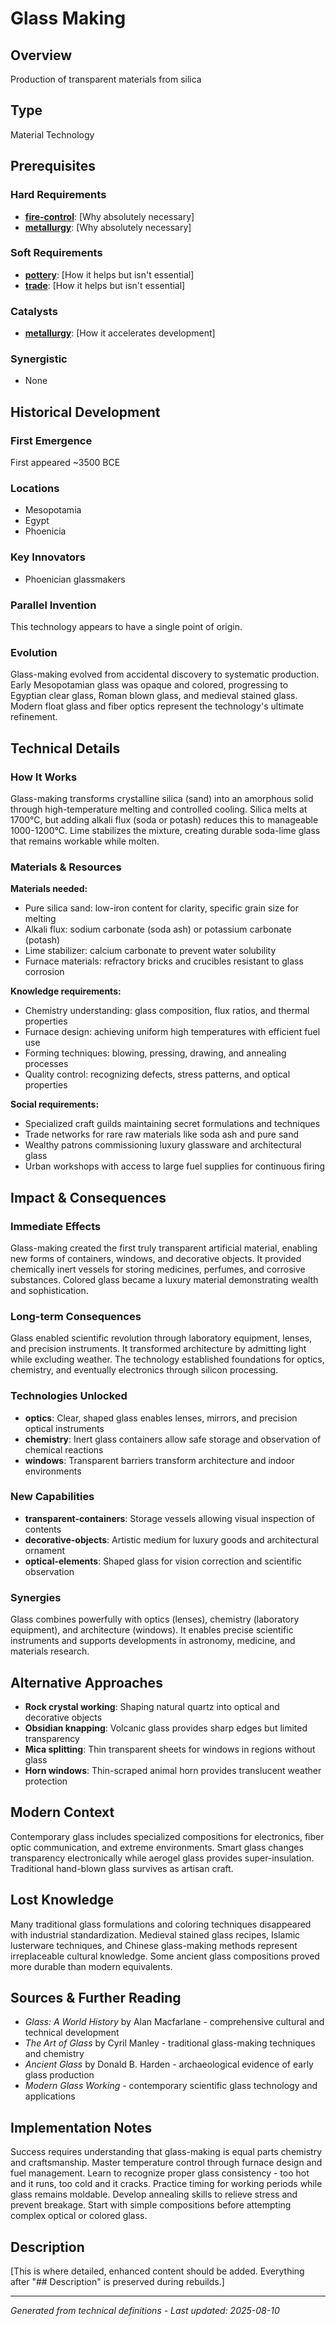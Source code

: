 # Glass Making

## Overview
Production of transparent materials from silica

## Type
Material Technology

## Prerequisites

### Hard Requirements
- **[fire-control](../fire-control/README.md)**: [Why absolutely necessary]
- **[metallurgy](../metallurgy/README.md)**: [Why absolutely necessary]

### Soft Requirements
- **[pottery](../pottery/README.md)**: [How it helps but isn't essential]
- **[trade](../trade/README.md)**: [How it helps but isn't essential]

### Catalysts
- **[metallurgy](../metallurgy/README.md)**: [How it accelerates development]

### Synergistic
- None

## Historical Development

### First Emergence
First appeared ~3500 BCE

### Locations
- Mesopotamia
- Egypt
- Phoenicia

### Key Innovators
- Phoenician glassmakers

### Parallel Invention
This technology appears to have a single point of origin.

### Evolution
Glass-making evolved from accidental discovery to systematic production. Early Mesopotamian glass was opaque and colored, progressing to Egyptian clear glass, Roman blown glass, and medieval stained glass. Modern float glass and fiber optics represent the technology's ultimate refinement.

## Technical Details

### How It Works
Glass-making transforms crystalline silica (sand) into an amorphous solid through high-temperature melting and controlled cooling. Silica melts at 1700°C, but adding alkali flux (soda or potash) reduces this to manageable 1000-1200°C. Lime stabilizes the mixture, creating durable soda-lime glass that remains workable while molten.

### Materials & Resources
**Materials needed:**
- Pure silica sand: low-iron content for clarity, specific grain size for melting
- Alkali flux: sodium carbonate (soda ash) or potassium carbonate (potash) 
- Lime stabilizer: calcium carbonate to prevent water solubility
- Furnace materials: refractory bricks and crucibles resistant to glass corrosion

**Knowledge requirements:**
- Chemistry understanding: glass composition, flux ratios, and thermal properties
- Furnace design: achieving uniform high temperatures with efficient fuel use
- Forming techniques: blowing, pressing, drawing, and annealing processes
- Quality control: recognizing defects, stress patterns, and optical properties

**Social requirements:**
- Specialized craft guilds maintaining secret formulations and techniques
- Trade networks for rare raw materials like soda ash and pure sand
- Wealthy patrons commissioning luxury glassware and architectural glass
- Urban workshops with access to large fuel supplies for continuous firing

## Impact & Consequences

### Immediate Effects
Glass-making created the first truly transparent artificial material, enabling new forms of containers, windows, and decorative objects. It provided chemically inert vessels for storing medicines, perfumes, and corrosive substances. Colored glass became a luxury material demonstrating wealth and sophistication.

### Long-term Consequences
Glass enabled scientific revolution through laboratory equipment, lenses, and precision instruments. It transformed architecture by admitting light while excluding weather. The technology established foundations for optics, chemistry, and eventually electronics through silicon processing.

### Technologies Unlocked
- **optics**: Clear, shaped glass enables lenses, mirrors, and precision optical instruments
- **chemistry**: Inert glass containers allow safe storage and observation of chemical reactions
- **windows**: Transparent barriers transform architecture and indoor environments

### New Capabilities
- **transparent-containers**: Storage vessels allowing visual inspection of contents
- **decorative-objects**: Artistic medium for luxury goods and architectural ornament
- **optical-elements**: Shaped glass for vision correction and scientific observation

### Synergies
Glass combines powerfully with optics (lenses), chemistry (laboratory equipment), and architecture (windows). It enables precise scientific instruments and supports developments in astronomy, medicine, and materials research.

## Alternative Approaches
- **Rock crystal working**: Shaping natural quartz into optical and decorative objects
- **Obsidian knapping**: Volcanic glass provides sharp edges but limited transparency
- **Mica splitting**: Thin transparent sheets for windows in regions without glass
- **Horn windows**: Thin-scraped animal horn provides translucent weather protection

## Modern Context
Contemporary glass includes specialized compositions for electronics, fiber optic communication, and extreme environments. Smart glass changes transparency electronically while aerogel glass provides super-insulation. Traditional hand-blown glass survives as artisan craft.

## Lost Knowledge
Many traditional glass formulations and coloring techniques disappeared with industrial standardization. Medieval stained glass recipes, Islamic lusterware techniques, and Chinese glass-making methods represent irreplaceable cultural knowledge. Some ancient glass compositions proved more durable than modern equivalents.

## Sources & Further Reading
- *Glass: A World History* by Alan Macfarlane - comprehensive cultural and technical development
- *The Art of Glass* by Cyril Manley - traditional glass-making techniques and chemistry
- *Ancient Glass* by Donald B. Harden - archaeological evidence of early glass production
- *Modern Glass Working* - contemporary scientific glass technology and applications

## Implementation Notes
Success requires understanding that glass-making is equal parts chemistry and craftsmanship. Master temperature control through furnace design and fuel management. Learn to recognize proper glass consistency - too hot and it runs, too cold and it cracks. Practice timing for working periods while glass remains moldable. Develop annealing skills to relieve stress and prevent breakage. Start with simple compositions before attempting complex optical or colored glass.

## Description











[This is where detailed, enhanced content should be added. Everything after "## Description" is preserved during rebuilds.]

---
*Generated from technical definitions - Last updated: 2025-08-10*
